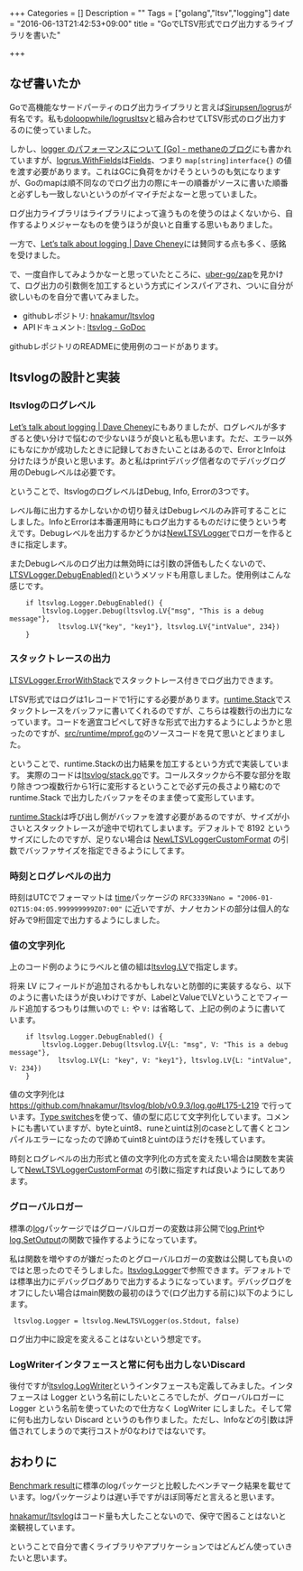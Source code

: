 +++
Categories = []
Description = ""
Tags = ["golang","ltsv","logging"]
date = "2016-06-13T21:42:53+09:00"
title = "GoでLTSV形式でログ出力するライブラリを書いた"

+++
## なぜ書いたか
Goで高機能なサードパーティのログ出力ライブラリと言えば[Sirupsen/logrus](https://github.com/Sirupsen/logrus)が有名です。私も[doloopwhile/logrusltsv](https://github.com/doloopwhile/logrusltsv)と組み合わせてLTSV形式のログ出力するのに使っていました。

しかし、[logger のパフォーマンスについて \[Go\] - methaneのブログ](http://methane.hatenablog.jp/entry/2015/09/17/logger_%E3%81%AE%E3%83%91%E3%83%95%E3%82%A9%E3%83%BC%E3%83%9E%E3%83%B3%E3%82%B9%E3%81%AB%E3%81%A4%E3%81%84%E3%81%A6_%5BGo%5D)にも書かれていますが、[logrus.WithFields](https://godoc.org/github.com/Sirupsen/logrus#WithFields)は[Fields](https://godoc.org/github.com/Sirupsen/logrus#Fields)、つまり `map[string]interface{}` の値を渡す必要があります。これはGCに負荷をかけそうというのも気になりますが、Goのmapは順不同なのでログ出力の際にキーの順番がソースに書いた順番と必ずしも一致しないというのがイマイチだよなーと思っていました。

ログ出力ライブラリはライブラリによって違うものを使うのはよくないから、自作するよりメジャーなものを使うほうが良いと自重する思いもありました。

一方で、[Let’s talk about logging | Dave Cheney](http://dave.cheney.net/2015/11/05/lets-talk-about-logging)には賛同する点も多く、感銘を受けました。

で、一度自作してみようかなーと思っていたところに、[uber-go/zap](https://github.com/uber-go/zap)を見かけて、ログ出力の引数側を加工するという方式にインスパイアされ、ついに自分が欲しいものを自分で書いてみました。

* githubレポジトリ: [hnakamur/ltsvlog](https://github.com/hnakamur/ltsvlog)
* APIドキュメント: [ltsvlog - GoDoc](https://godoc.org/github.com/hnakamur/ltsvlog)

githubレポジトリのREADMEに使用例のコードがあります。

## ltsvlogの設計と実装

### ltsvlogのログレベル

[Let’s talk about logging | Dave Cheney](http://dave.cheney.net/2015/11/05/lets-talk-about-logging)にもありましたが、ログレベルが多すぎると使い分けで悩むので少ないほうが良いと私も思います。ただ、エラー以外にもなにかが成功したときに記録しておきたいことはあるので、ErrorとInfoは分けたほうが良いと思います。あと私はprintデバッグ信者なのでデバッグログ用のDebugレベルは必要です。

ということで、ltsvlogのログレベルはDebug, Info, Errorの3つです。

レベル毎に出力するかしないかの切り替えはDebugレベルのみ許可することにしました。InfoとErrorは本番運用時にもログ出力するものだけに使うという考えです。Debugレベルを出力するかどうかは[NewLTSVLogger](https://godoc.org/github.com/hnakamur/ltsvlog#NewLTSVLogger)でロガーを作るときに指定します。

またDebugレベルのログ出力は無効時には引数の評価もしたくないので、 [LTSVLogger.DebugEnabled()](https://godoc.org/github.com/hnakamur/ltsvlog#LTSVLogger.DebugEnabled)というメソッドも用意しました。使用例はこんな感じです。

```
    if ltsvlog.Logger.DebugEnabled() {
        ltsvlog.Logger.Debug(ltsvlog.LV{"msg", "This is a debug message"},
            ltsvlog.LV{"key", "key1"}, ltsvlog.LV{"intValue", 234})
    }
```

### スタックトレースの出力
[LTSVLogger.ErrorWithStack](https://godoc.org/github.com/hnakamur/ltsvlog#LTSVLogger.ErrorWithStack)でスタックトレース付きでログ出力できます。

LTSV形式ではログは1レコードで1行にする必要があります。[runtime.Stack](https://golang.org/pkg/runtime/#Stack)でスタックトレースをバッファに書いてくれるのですが、こちらは複数行の出力になっています。コードを適宜コピペして好きな形式で出力するようにしようかと思ったのですが、[src/runtime/mprof.go](https://golang.org/src/runtime/mprof.go?s=16037:16073#L574)のソースコードを見て思いとどまりました。

ということで、runtime.Stackの出力結果を加工するという方式で実装しています。
実際のコードは[ltsvlog/stack.go](https://github.com/hnakamur/ltsvlog/blob/v0.9.3/stack.go#L13-L60)です。コールスタックから不要な部分を取り除きつつ複数行から1行に変形するということで必ず元の長さより縮むので runtime.Stack で出力したバッファをそのまま使って変形しています。

[runtime.Stack](https://golang.org/pkg/runtime/#Stack)は呼び出し側がバッファを渡す必要があるのですが、サイズが小さいとスタックトレースが途中で切れてしまいます。デフォルトで 8192 というサイズにしたのですが、足りない場合は [NewLTSVLoggerCustomFormat](https://godoc.org/github.com/hnakamur/ltsvlog#NewLTSVLoggerCustomFormat) の引数でバッファサイズを指定できるようにしてます。

### 時刻とログレベルの出力
時刻はUTCでフォーマットは [time](https://golang.org/pkg/time/#pkg-constants)パッケージの `RFC3339Nano = "2006-01-02T15:04:05.999999999Z07:00"` に近いですが、ナノセカンドの部分は個人的な好みで9桁固定で出力するようにしました。

### 値の文字列化
上のコード例のようにラベルと値の組は[ltsvlog.LV](https://godoc.org/github.com/hnakamur/ltsvlog#LV)で指定します。

将来 LV にフィールドが追加されるかもしれないと防御的に実装するなら、以下のように書いたほうが良いわけですが、LabelとValueでLVということでフィールド追加するつもりは無いので `L:` や `V:` は省略して、上記の例のように書いています。

```
    if ltsvlog.Logger.DebugEnabled() {
        ltsvlog.Logger.Debug(ltsvlog.LV{L: "msg", V: "This is a debug message"},
            ltsvlog.LV{L: "key", V: "key1"}, ltsvlog.LV{L: "intValue", V: 234})
    }
```

値の文字列化は https://github.com/hnakamur/ltsvlog/blob/v0.9.3/log.go#L175-L219 で行っています。[Type switches](https://golang.org/ref/spec#Type_switches)を使って、値の型に応じて文字列化しています。コメントにも書いていますが、byteとuint8、runeとuintは別のcaseとして書くとコンパイルエラーになったので諦めてuint8とuintのほうだけを残しています。

時刻とログレベルの出力形式と値の文字列化の方式を変えたい場合は関数を実装して[NewLTSVLoggerCustomFormat](https://godoc.org/github.com/hnakamur/ltsvlog#NewLTSVLoggerCustomFormat) の引数に指定すれば良いようにしてあります。

### グローバルロガー
標準の[log](https://golang.org/pkg/log/)パッケージではグローバルロガーの変数は非公開で[log.Print](https://golang.org/pkg/log/#Print)や[log.SetOutput](https://golang.org/pkg/log/#SetOutput)の関数で操作するようになっています。

私は関数を増やすのが嫌だったのとグローバルロガーの変数は公開しても良いのではと思ったのでそうしました。[ltsvlog.Logger](https://godoc.org/github.com/hnakamur/ltsvlog#pkg-variables)で参照できます。デフォルトでは標準出力にデバッグログありで出力するようになっています。デバッグログをオフにしたい場合はmain関数の最初のほうで(ログ出力する前に)以下のようにします。

```
 ltsvlog.Logger = ltsvlog.NewLTSVLogger(os.Stdout, false)
```

ログ出力中に設定を変えることはないという想定です。

### LogWriterインタフェースと常に何も出力しないDiscard

後付ですが[ltsvlog.LogWriter](https://godoc.org/github.com/hnakamur/ltsvlog#LogWriter)というインタフェースも定義してみました。インタフェースは Logger という名前にしたいところでしたが、グローバルロガーに Logger という名前を使っていたので仕方なく LogWriter にしました。そして常に何も出力しない Discard というのも作りました。ただし、Infoなどの引数は評価されてしまうので実行コストが0なわけではないです。


## おわりに
[Benchmark result](https://github.com/hnakamur/ltsvlog#benchmark-result)に標準のlogパッケージと比較したベンチマーク結果を載せています。logパッケージよりは遅い手ですがほぼ同等だと言えると思います。

[hnakamur/ltsvlog](https://github.com/hnakamur/ltsvlog)はコード量も大したことないので、保守で困ることはないと楽観視しています。

ということで自分で書くライブラリやアプリケーションではどんどん使っていきたいと思います。
